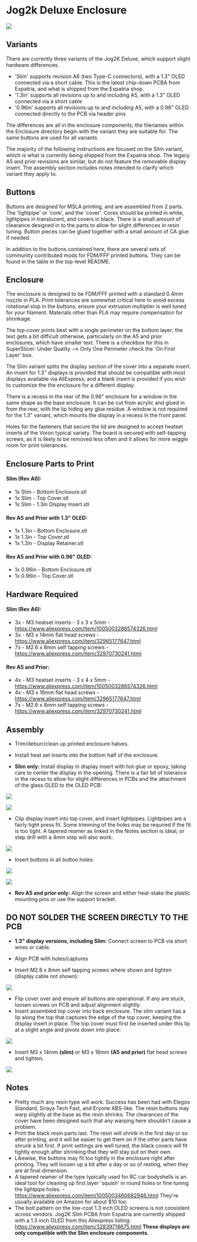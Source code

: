 # Jog2k Deluxe Enclosure

![](./Images/Jog2K_Slim.png)

## Variants
There are currently three variants of the Jog2K Deluxe, which support slight hardware differences. 
- 'Slim' supports revision A6 (two Type-C connectors), with a 1.3" OLED connected via a short cable.  This is the latest chip-down PCBA from Expatria, and what is shipped from the Expatria shop.
- '1.3in' supports all revisions up to and including A5, with a 1.3" OLED connected via a short cable
- '0.96in' supports all revisions up to and including A5, with a 0.96" OLED connected directly to the PCB via header pins

The differences are all in the enclosure components; the filenames within the Enclosure directory begin with the variant they are suitable for. The same buttons are used for all variants.

The majority of the following instructions are focused on the Slim variant, which is what is currently being shipped from the Expatria shop. The legacy A5 and prior revisions are similar, but do not feature the removable display insert. The assembly section includes notes intended to clarify which variant they apply to.

## Buttons
Buttons are designed for MSLA printing, and are assembled from 2 parts. The 'lightpipe' or 'core', and the 'cover'. Cores should be printed in white, lightpipes in translucent, and covers in black. There is a small amount of clearance designed in to the parts to allow for slight differences in resin tuning. Button pieces can be glued together with a small amount of CA glue if needed. 

In addition to the buttons contained here, there are several sets of community contributed mods for FDM/FFF printed buttons. They can be found in the table in the top-level README. 

## Enclosure
The enclosure is designed to be FDM/FFF printed with a standard 0.4mm nozzle in PLA. Print tolerances are somewhat critical here to avoid excess rotational slop in the buttons; ensure your extrusion multiplier is well tuned for your filament. Materials other than PLA may require compensation for shrinkage. 

The top cover prints best with a single perimeter on the bottom layer; the text gets a bit difficult otherwise, particularly on the A5 and prior enclosures, which have smaller text. There is a checkbox for this in SuperSlicer: Under Quality --> Only One Perimeter check the 'On First Layer' box. 

The Slim variant splits the display section of the cover into a separate insert. An insert for 1.3" displays is provided that should be compatible with most displays available via AliExpress, and a blank insert is provided if you wish to customize the the enclosure for a different display.

There is a recess in the rear of the 0.96" enclosure for a window in the same shape as the base enclosure. It can be cut from acrylic and glued in from the rear, with the lip hiding any glue residue. A window is not required for the 1.3" variant, which mounts the display in a recess in the front panel.

Holes for the fasteners that secure the lid are designed to accept heatset inserts of the Voron typical variety. The board is secured with self-tapping screws, as it is likely to be removed less often and it allows for more wiggle room for print tolerances.

## Enclosure Parts to Print

#### Slim (Rev A6):
- 1x Slim - Bottom Enclosure.stl
- 1x Slim - Top Cover.stl
- 1x Slim - 1.3in Display Insert.stl

#### Rev A5 and Prior with 1.3" OLED:
- 1x 1.3in - Bottom Enclosure.stl
- 1x 1.3in - Top Cover.stl
- 1x 1.3in - Display Retainer.stl

#### Rev A5 and Prior with 0.96" OLED:
- 1x 0.96in - Bottom Enclosure.stl
- 1x 0.96in - Top Cover.stl


## Hardware Required

#### Slim (Rev A6):
- 3x - M3 heatset inserts - 3 x 3 x 5mm - https://www.aliexpress.com/item/1005003286574326.html
- 3x - M3 x 14mm flat head screws  - https://www.aliexpress.com/item/32965177647.html
- 7x - M2.6 x 8mm self tapping screws - https://www.aliexpress.com/item/32970730241.html


#### Rev A5 and Prior:
- 4x - M3 heatset inserts - 3 x 4 x 5mm - https://www.aliexpress.com/item/1005003286574326.html
- 4x - M3 x 16mm flat head screws  - https://www.aliexpress.com/item/32965177647.html
- 7x - M2.6 x 8mm self tapping screws - https://www.aliexpress.com/item/32970730241.html



## Assembly
- Trim/deburr/clean up printed enclosure halves.
- Install heat set inserts into the bottom half of the enclosure.

- **Slim only:** Install display in display insert with hot glue or epoxy, taking care to center the display in the opening. There is a fair bit of tolerance in the recess to allow for slight differences in PCBs and the attachment of the glass OLED to the OLED PCB:

![](./Images/Display_Centered.png)

![](./Images/Display_Insert.png)

- Clip display insert into top cover, and insert lightpipes. Lightpipes are a fairly tight press fit. Some trimming of the holes may be required if the fit is too tight. A tapered reamer as linked in the Notes section is ideal, or step drill with a 4mm step will also work:

![](./Images/Lightpipes_Installed.png)

- Insert buttons in all button holes:

![](./Images/Buttons_Bottom.png)

![](./Images/Buttons_Top.png)

- **Rev A5 and prior only:** Align the screen and either heat-stake the plastic mounting pins or use the support bracket.
## DO NOT SOLDER THE SCREEN DIRECTLY TO THE PCB
- **1.3" display versions, including Slim:** Connect screen to PCB via short wires or cable.

- Align PCB with holes/captures
- Insert M2.6 x 8mm self tapping screws where shown and tighten (display cable not shown):

![](./Images/PCB.png)

- Flip cover over and ensure all buttons are operational. If any are stuck, loosen screws on PCB and adjust alignment slightly.
- Insert assembled top cover into back enclosure. The slim variant has a lip along the top that captures the edge of the top cover, keeping the display insert in place. The top cover must first be inserted under this lip at a slight angle and pivots down into place: 

![](./Images/Inserting_Top_Cover.png)


- Insert M3 x 14mm **(slim)** or M3 x 16mm **(A5 and prior)** flat head screws and tighten. 


![](./Images/Completed.png)


## Notes
- Pretty much any resin type will work. Success has been had with Elegoo Standard, Siraya Tech Fast, and Eryone ABS-like.
The resin buttons may warp slightly at the base as the resin shrinks. The clearances of the cover have been designed such that any warping here shouldn't cause a problem.
- Print the black resin parts last. The resin will shrink in the first day or so after printing, and it will be easier to get them on if the other parts have shrunk a bit first. If print settings are well tuned, the black covers will fit tightly enough after shrinking that they will stay put on their own. 
- Likewise, the buttons may fit too tightly in the enclosure right after printing. They will loosen up a bit after a day or so of resting, when they are at final dimension.
- A tapered reamer of the type typically used for RC car bodyshells is an ideal tool for cleaning up first layer 'squish' in round holes or fine tuning the lightpipe holes. - https://www.aliexpress.com/item/1005003460682946.html They're usually available on Amazon for about $10 too.
- The bolt pattern on the low-cost 1.3 inch OLED screens is not consistent across vendors.  Jog2K Slim PCBA from Expatria are currently shipped with a 1.3 inch OLED from this Aliexpress listing: https://www.aliexpress.com/item/32839718675.html **These displays are only compatible with the Slim enclosure components.**

